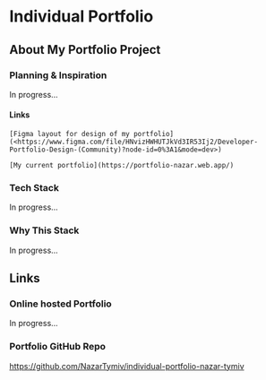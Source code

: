 # Individual Portfolio

## About My Portfolio Project

### Planning & Inspiration

In progress...

#### Links

    [Figma layout for design of my portfolio](<https://www.figma.com/file/HNvizHWHUTJkVd3IR53Ij2/Developer-Portfolio-Design-(Community)?node-id=0%3A1&mode=dev>)

    [My current portfolio](https://portfolio-nazar.web.app/)

### Tech Stack

In progress...

### Why This Stack

In progress...

## Links

### Online hosted Portfolio

In progress...

### Portfolio GitHub Repo

https://github.com/NazarTymiv/individual-portfolio-nazar-tymiv
